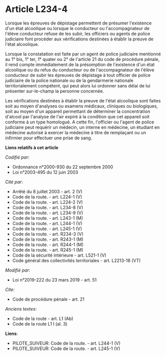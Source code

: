 # Article L234-4

Lorsque les épreuves de dépistage permettent de présumer l'existence d'un état alcoolique ou lorsque le conducteur ou
l'accompagnateur de l'élève conducteur refuse de les subir, les officiers ou agents de police judiciaire font procéder aux
vérifications destinées à établir la preuve de l'état alcoolique.

Lorsque la constatation est faite par un agent de police judiciaire mentionné au 1° bis, 1° ter, 1° quater ou 2° de l'article
21 du code de procédure pénale, il rend compte immédiatement de la présomption de l'existence d'un état alcoolique ou du
refus du conducteur ou de l'accompagnateur de l'élève conducteur de subir les épreuves de dépistage à tout officier de police
judiciaire de la police nationale ou de la gendarmerie nationale territorialement compétent, qui peut alors lui ordonner sans
délai de lui présenter sur-le-champ la personne concernée.

Les vérifications destinées à établir la preuve de l'état alcoolique sont faites soit au moyen d'analyses ou examens
médicaux, cliniques ou biologiques, soit au moyen d'un appareil permettant de déterminer la concentration d'alcool par
l'analyse de l'air expiré à la condition que cet appareil soit conforme à un type homologué. A cette fin, l'officier ou
l'agent de police judiciaire peut requérir un médecin, un interne en médecine, un étudiant en médecine autorisé à exercer la
médecine à titre de remplaçant ou un infirmier pour effectuer une prise de sang.

**Liens relatifs à cet article**

_Codifié par_:

  - Ordonnance n°2000-930 du 22 septembre 2000
  - Loi n°2003-495 du 12 juin 2003

_Cité par_:

  - Arrêté du 8 juillet 2003 - art. 2 (V)
  - Code de la route. - art. L224-1 (V)
  - Code de la route. - art. L224-2 (V)
  - Code de la route. - art. L234-8 (V)
  - Code de la route. - art. L234-9 (V)
  - Code de la route. - art. L243-1 (M)
  - Code de la route. - art. L244-1 (V)
  - Code de la route. - art. L245-1 (V)
  - Code de la route. - art. R234-3 (V)
  - Code de la route. - art. R243-1 (M)
  - Code de la route. - art. R244-1 (M)
  - Code de la route. - art. R245-1 (M)
  - Code de la sécurité intérieure - art. L521-1 (V)
  - Code général des collectivités territoriales - art. L2213-18 (VT)

_Modifié par_:

  - Loi n°2019-222 du 23 mars 2019 - art. 51

_Cite_:

  - Code de procédure pénale - art. 21

_Anciens textes_:

  - Code de la route - art. L1 (Ab)
  - Code de la route L1 I (al. 3)

**Liens**:

  - PILOTE_SUIVEUR: Code de la route. - art. L244-1 (V)
  - PILOTE_SUIVEUR: Code de la route. - art. L245-1 (V)
